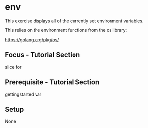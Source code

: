 env
==============

This exercise displays all of the currently set environment variables.

This relies on the environment functions from the os library:

  https://golang.org/pkg/os/

Focus - Tutorial Section
------------------------
slice
for

Prerequisite - Tutorial Section
-------------------------------
gettingstarted
var

Setup
-----
None
